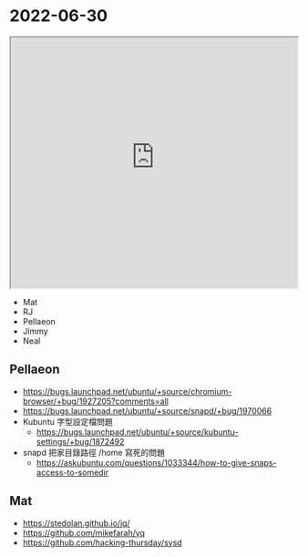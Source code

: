 # 2022-06-30

<iframe src="https://photos.hackingthursday.org/2022-2022-06-30" width="100%" height="440px"></iframe>

- Mat
- RJ
- Pellaeon
- Jimmy
- Neal

## Pellaeon

- https://bugs.launchpad.net/ubuntu/+source/chromium-browser/+bug/1927205?comments=all
- https://bugs.launchpad.net/ubuntu/+source/snapd/+bug/1970066
- Kubuntu 字型設定檔問題
    - https://bugs.launchpad.net/ubuntu/+source/kubuntu-settings/+bug/1872492
- snapd 把家目錄路徑 /home 寫死的問題
    - https://askubuntu.com/questions/1033344/how-to-give-snaps-access-to-somedir

## Mat

- https://stedolan.github.io/jq/
- https://github.com/mikefarah/yq
- https://github.com/hacking-thursday/sysd

